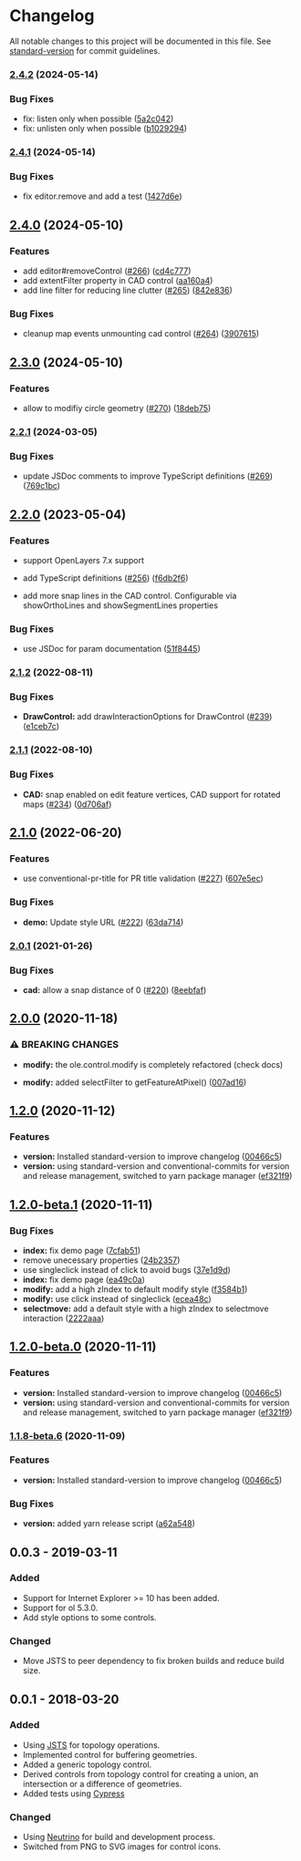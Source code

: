 # Changelog

All notable changes to this project will be documented in this file. See [standard-version](https://github.com/conventional-changelog/standard-version) for commit guidelines.

### [2.4.2](https://github.com/geops/openlayers-editor/compare/v2.4.1...v2.4.2) (2024-05-14)


### Bug Fixes

* fix: listen only when possible ([5a2c042](https://github.com/geops/openlayers-editor/commit/5a2c042cf2fa54cc7f4e56432eb2191f1d034aac))
* fix: unlisten only when possible ([b1029294](https://github.com/geops/openlayers-editor/commit/b1029294f84e9b2c0c7c409a17b4cdf32cf91ac2))

### [2.4.1](https://github.com/geops/openlayers-editor/compare/v2.4.0...v2.4.1) (2024-05-14)


### Bug Fixes

* fix editor.remove and add a test ([1427d6e](https://github.com/geops/openlayers-editor/commit/1427d6e25edab0088ff327de98d4d45efb414b5c))

## [2.4.0](https://github.com/geops/openlayers-editor/compare/v2.3.0...v2.4.0) (2024-05-10)


### Features

* add editor#removeControl ([#266](https://github.com/geops/openlayers-editor/issues/266)) ([cd4c777](https://github.com/geops/openlayers-editor/commit/cd4c7772cf9be101a00d2c226a564de815732b49))
* add extentFilter property  in CAD control ([aa160a4](https://github.com/geops/openlayers-editor/commit/aa160a437f368799f6f31557aa2445b83afda22e))
* add line filter for reducing line clutter ([#265](https://github.com/geops/openlayers-editor/issues/265)) ([842e836](https://github.com/geops/openlayers-editor/commit/842e836b44a9faf63a03a11affd5930dc5522e55))


### Bug Fixes

* cleanup map events unmounting cad control ([#264](https://github.com/geops/openlayers-editor/issues/264)) ([3907615](https://github.com/geops/openlayers-editor/commit/390761571f8146c62d4dc85ef4255210a4b592ec))

## [2.3.0](https://github.com/geops/openlayers-editor/compare/v2.2.1...v2.3.0) (2024-05-10)


### Features

* allow to modifiy  circle geometry ([#270](https://github.com/geops/openlayers-editor/issues/270)) ([18deb75](https://github.com/geops/openlayers-editor/commit/18deb75c672c4d25e659598e7dd87386b24ffe73))

### [2.2.1](https://github.com/geops/openlayers-editor/compare/v2.2.0...v2.2.1) (2024-03-05)


### Bug Fixes

* update JSDoc comments to improve TypeScript definitions ([#269](https://github.com/geops/openlayers-editor/issues/269)) ([769c1bc](https://github.com/geops/openlayers-editor/commit/769c1bc48f426310cece9a9b0444edd6c77895b3))

## [2.2.0](https://github.com/geops/openlayers-editor/compare/v2.1.2...v2.2.0) (2023-05-04)


### Features

* support OpenLayers 7.x support

* add TypeScript definitions ([#256](https://github.com/geops/openlayers-editor/issues/256)) ([f6db2f6](https://github.com/geops/openlayers-editor/commit/f6db2f6ae37b21a7919428841ce421c07882772f))

* add more snap lines in the CAD control. Configurable via showOrthoLines and showSegmentLines properties

### Bug Fixes

* use JSDoc for param documentation ([51f8445](https://github.com/geops/openlayers-editor/commit/51f84459fb07529456f6b94c0faf136f63e9221a))

### [2.1.2](https://github.com/geops/openlayers-editor/compare/v2.1.1...v2.1.2) (2022-08-11)


### Bug Fixes

* **DrawControl:** add drawInteractionOptions for DrawControl ([#239](https://github.com/geops/openlayers-editor/issues/239)) ([e1ceb7c](https://github.com/geops/openlayers-editor/commit/e1ceb7c0a62c36658d231236be84773890d2e609))

### [2.1.1](https://github.com/geops/openlayers-editor/compare/v2.1.0...v2.1.1) (2022-08-10)


### Bug Fixes

* **CAD:** snap enabled on edit feature vertices, CAD support for rotated maps ([#234](https://github.com/geops/openlayers-editor/issues/234)) ([0d706af](https://github.com/geops/openlayers-editor/commit/0d706af65bce2759e61dbae5d9ca359940251573))

## [2.1.0](https://github.com/geops/openlayers-editor/compare/v2.0.1...v2.1.0) (2022-06-20)


### Features

* use conventional-pr-title for PR title validation ([#227](https://github.com/geops/openlayers-editor/issues/227)) ([607e5ec](https://github.com/geops/openlayers-editor/commit/607e5ec3d4aa4849f4b6b7e7acc827728f70a36c))


### Bug Fixes

* **demo:** Update style URL ([#222](https://github.com/geops/openlayers-editor/issues/222)) ([63da714](https://github.com/geops/openlayers-editor/commit/63da714cce7ad7660b99218be153644e1f193d01))

### [2.0.1](https://github.com/geops/openlayers-editor/compare/v2.0.0...v2.0.1) (2021-01-26)


### Bug Fixes

* **cad:** allow a snap distance of 0 ([#220](https://github.com/geops/openlayers-editor/issues/220)) ([8eebfaf](https://github.com/geops/openlayers-editor/commit/8eebfafc8eadbdb3d1d4686b75b6c7075d3ff15c))

## [2.0.0](https://github.com/geops/openlayers-editor/compare/v1.4.0-beta.1...v2.0.0) (2020-11-18)


### ⚠ BREAKING CHANGES

* **modify:** the ole.control.modify is completely refactored (check
docs)

* **modify:** added selectFilter to getFeatureAtPixel() ([007ad16](https://github.com/geops/openlayers-editor/commit/007ad162872444c7b8e2eb8e39a5f52009caa317))

## [1.2.0](https://github.com/geops/openlayers-editor/compare/v1.1.6...v1.2.0) (2020-11-12)


### Features

* **version:** Installed standard-version to improve changelog ([00466c5](https://github.com/geops/openlayers-editor/commit/00466c56f0695bb62115159c1918704668d6266d))
* **version:** using standard-version and conventional-commits for version and release management, switched to yarn package manager ([ef321f9](https://github.com/geops/openlayers-editor/commit/ef321f9434501c398d6269c695c8aa4a3ff0cb7d))

## [1.2.0-beta.1](https://github.com/geops/openlayers-editor/compare/v1.2.0-beta.0...v1.2.0-beta.1) (2020-11-11)


### Bug Fixes

* **index:** fix demo page ([7cfab51](https://github.com/geops/openlayers-editor/commit/7cfab511f62de9bafb1945ac4b18a5fc7a495b38))
* remove unecessary properties ([24b2357](https://github.com/geops/openlayers-editor/commit/24b23571ecc2d2342fe53d840df10f3da8ba029e))
* use singleclick instead of click to avoid bugs ([37e1d9d](https://github.com/geops/openlayers-editor/commit/37e1d9d6b5889071184fb1dc996c300cefdf629a))
* **index:** fix demo page ([ea49c0a](https://github.com/geops/openlayers-editor/commit/ea49c0ad4dfaa8d230d742bd63a54a6f9b860677))
* **modify:** add a high zIndex to default modify style ([f3584b1](https://github.com/geops/openlayers-editor/commit/f3584b17ef915e2362f1fdca7563ee492af1234a))
* **modify:** use click instead of singleclick ([ecea48c](https://github.com/geops/openlayers-editor/commit/ecea48c4b94f64625289d4966bc1bcc9bfe5bf39))
* **selectmove:** add a default style with a high zIndex to selectmove interaction ([2222aaa](https://github.com/geops/openlayers-editor/commit/2222aaac49c93163077d4a0914118755a5b742d4))

## [1.2.0-beta.0](https://github.com/geops/openlayers-editor/compare/v1.1.6...v1.2.0-beta.0) (2020-11-11)


### Features

* **version:** Installed standard-version to improve changelog ([00466c5](https://github.com/geops/openlayers-editor/commit/00466c56f0695bb62115159c1918704668d6266d))
* **version:** using standard-version and conventional-commits for version and release management, switched to yarn package manager ([ef321f9](https://github.com/geops/openlayers-editor/commit/ef321f9434501c398d6269c695c8aa4a3ff0cb7d))

### [1.1.8-beta.6](https://github.com/geops/openlayers-editor/compare/v1.1.8-beta.2...v1.1.8-beta.6) (2020-11-09)


### Features

* **version:** Installed standard-version to improve changelog ([00466c5](https://github.com/geops/openlayers-editor/commit/00466c56f0695bb62115159c1918704668d6266d))


### Bug Fixes

* **version:** added yarn release script ([a62a548](https://github.com/geops/openlayers-editor/commit/a62a548b3e22b6008c5df69e0531b8759528b1db))

## 0.0.3 - 2019-03-11
### Added
- Support for Internet Explorer >= 10 has been added.
- Support for ol 5.3.0.
- Add style options to some controls.

### Changed
- Move JSTS to peer dependency to fix broken builds and reduce build size.

## 0.0.1 - 2018-03-20
### Added
- Using [JSTS](https://github.com/bjornharrtell/jsts) for topology operations.
- Implemented control for buffering geometries.
- Added a generic topology control.
- Derived controls from topology control for creating a union, an intersection or a difference of geometries.
- Added tests using [Cypress](https://cypress.io/)

### Changed
- Using [Neutrino](https://neutrino.js.org/) for build and development process.
- Switched from PNG to SVG images for control icons.

